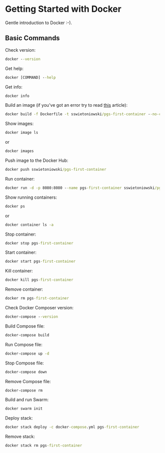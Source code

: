 # Getting Started with Docker

Gentle introduction to Docker :-).

## Basic Commands

Check version:

```cmd
docker --version
```

Get help:

```cmd
docker [COMMAND] --help
```

Get info:

```cmd
docker info
```

Build an image (if you've got an error try to read [this](https://www.baeldung.com/ops/docker-build-argument-error) article):

```cmd
docker build -f Dockerfile -t sswietoniowski/pgs-first-container --no-cache .
```

Show images:

```cmd
docker image ls
```

or

```cmd
docker images
```

Push image to the Docker Hub:

```cmd
docker push sswietoniowski/pgs-first-container
```

Run container:

```cmd
docker run -d -p 8080:8080 --name pgs-first-container sswietoniowski/pgs-first-container
```

Show running containers:

```cmd
docker ps
```

or

```cmd
docker container ls -a
```

Stop container:

```cmd
docker stop pgs-first-container
```

Start container:

```cmd
docker start pgs-first-container
```

Kill container:

```cmd
docker kill pgs-first-container
```

Remove container:

```cmd
docker rm pgs-first-container
```

Check Docker Composer version:

```cmd
docker-compose --version
```

Build Compose file:

```cmd
docker-compose build
```

Run Compose file:

```cmd
docker-compose up -d
```

Stop Compose file:

```cmd
docker-compose down
```

Remove Compose file:

```cmd
docker-compose rm
```

Build and run Swarm:

```cmd
docker swarm init
```

Deploy stack:

```cmd
docker stack deploy -c docker-compose.yml pgs-first-container
```

Remove stack:

```cmd
docker stack rm pgs-first-container
```
